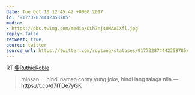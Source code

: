 ```yaml
---
date: Tue Oct 10 12:45:42 +0000 2017
id: '917732874442358785'
media:
- https://pbs.twimg.com/media/DLh7nj4UMAAIXfl.jpg
reply: false
retweet: true
source: twitter
source_url: https://twitter.com/roytang/statuses/917732874442358785/
---
```


RT [@RuthieRoble](https://twitter.com/RuthieRoble/)

>  minsan.... hindi naman corny yung joke, hindi lang talaga nila — https://t.co/d7ITDe7yGK